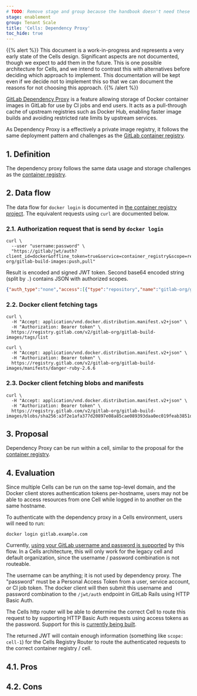 ```yaml
---
# TODO: Remove stage and group because the handbook doesn't need these attributes
stage: enablement
group: Tenant Scale
title: 'Cells: Dependency Proxy'
toc_hide: true
---
```


{{% alert %}}
This document is a work-in-progress and represents a very early state of the
Cells design. Significant aspects are not documented, though we expect to add
them in the future. This is one possible architecture for Cells, and we intend to
contrast this with alternatives before deciding which approach to implement.
This documentation will be kept even if we decide not to implement this so that
we can document the reasons for not choosing this approach.
{{% /alert %}}

[GitLab Dependency Proxy](https://docs.gitlab.com/ee/user/packages/dependency_proxy/) is a feature allowing storage of Docker container images in GitLab for use by CI jobs and end users. It acts as a pull-through cache of upstream registries such as Docker Hub, enabling faster image builds and avoiding restricted rate limits by upstream services.

As Dependency Proxy is a effectively a private image registry, it follows the same deployment pattern and challenges as the [GitLab container registry](container-registry.md).

## 1. Definition

The dependency proxy follows the same data usage and storage challenges as the [container registry](container-registry.md).

## 2. Data flow

The data flow for `docker login` is documented in [the container registry project](https://gitlab.com/gitlab-org/container-registry/-/blob/master/docs/auth-request-flow.md#login). The equivalent requests using `curl` are documented below.

### 2.1. Authorization request that is send by `docker login`

```shell
curl \
  --user "username:password" \
  "https://gitlab/jwt/auth?client_id=docker&offline_token=true&service=container_registry&scope=repository:gitlab-org/gitlab-build-images:push,pull"
```

Result is encoded and signed JWT token. Second base64 encoded string (split by `.`) contains JSON with authorized scopes.

```json
{"auth_type":"none","access":[{"type":"repository","name":"gitlab-org/gitlab-build-images","actions":["pull"]}],"jti":"61ca2459-091c-4496-a3cf-01bac51d4dc8","aud":"container_registry","iss":"omnibus-gitlab-issuer","iat":1669309469,"nbf":166}
```

### 2.2. Docker client fetching tags

```shell
curl \
  -H "Accept: application/vnd.docker.distribution.manifest.v2+json" \
  -H "Authorization: Bearer token" \
  https://registry.gitlab.com/v2/gitlab-org/gitlab-build-images/tags/list

curl \
  -H "Accept: application/vnd.docker.distribution.manifest.v2+json" \
  -H "Authorization: Bearer token" \
  https://registry.gitlab.com/v2/gitlab-org/gitlab-build-images/manifests/danger-ruby-2.6.6
```

### 2.3. Docker client fetching blobs and manifests

```shell
curl \
  -H "Accept: application/vnd.docker.distribution.manifest.v2+json" \
  -H "Authorization: Bearer token" \
  https://registry.gitlab.com/v2/gitlab-org/gitlab-build-images/blobs/sha256:a3f2e1afa377d20897e08a85cae089393daa0ec019feab3851d592248674b416
```

## 3. Proposal

Dependency Proxy can be run within a cell, similar to the proposal for the [container registry](container-registry.md).

## 4. Evaluation

Since multiple Cells can be run on the same top-level domain, and the Docker client stores authentication tokens per-hostname, users may not be able to access resources from one Cell while logged in to another on the same hostname.

To authenticate with the dependency proxy in a Cells environment, users will need to run:

```shell
docker login gitlab.example.com
```

Currently, [using your GitLab username and password is supported](https://docs.gitlab.com/ee/user/packages/dependency_proxy/#authenticate-with-the-dependency-proxy) by this flow. In a Cells architecture, this will only work for the legacy cell and default organization, since the username / password combination is not routeable.

The username can be anything; it is not used by dependency proxy. The "password" must be a Personal Access Token from a user, service account, or CI job token. The docker client will then submit this username and password combination to the `/jwt/auth` endpoint in GitLab Rails using HTTP Basic Auth.

The Cells http router will be able to determine the correct Cell to route this request to by supporting HTTP Basic Auth requests using access tokens as the password. Support for this is [currently being built](https://gitlab.com/gitlab-org/cells/http-router/-/issues/138).

The returned JWT will contain enough information (something like `scope: cell-1`) for the Cells Registry Router to route the authenticated requests to the correct container registry / cell.

## 4.1. Pros

## 4.2. Cons
